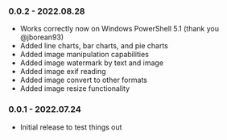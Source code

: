 ﻿### 0.0.2 - 2022.08.28
- Works correctly now on Windows PowerShell 5.1 (thank you @jborean93)
- Added line charts, bar charts, and pie charts
- Added image manipulation capabilities
- Added image watermark by text and image
- Added image exif reading
- Added image convert to other formats
- Added image resize functionality

### 0.0.1 - 2022.07.24
- Initial release to test things out